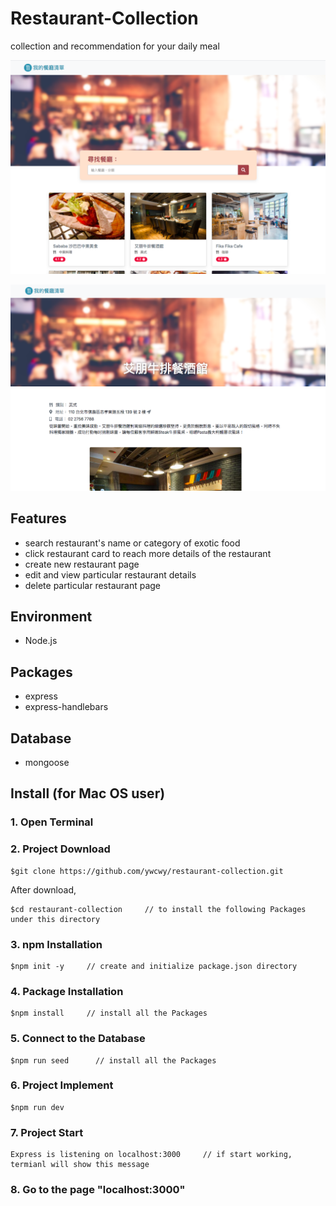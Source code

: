 # Restaurant-Collection
collection and recommendation for your daily meal

![Image](https://raw.githubusercontent.com/ywcwy/restaurant-collection/master/restaurant%20collection.png)

![Image](https://raw.githubusercontent.com/ywcwy/restaurant-collection/master/restaurant%20info.png)

## Features
* search restaurant's name or category of exotic food
* click restaurant card to reach more details of the restaurant
* create new restaurant page
* edit and view particular restaurant details
* delete particular restaurant page 

## Environment
* Node.js

## Packages
* express
* express-handlebars

## Database
* mongoose 

## Install (for Mac OS user)
### 1. Open Terminal

### 2. Project Download
```
$git clone https://github.com/ywcwy/restaurant-collection.git
```
After download, 
```
$cd restaurant-collection     // to install the following Packages under this directory
```
### 3. npm Installation
```
$npm init -y     // create and initialize package.json directory
```
### 4. Package Installation
```
$npm install     // install all the Packages
```
### 5. Connect to the Database
```
$npm run seed      // install all the Packages
```

### 6. Project Implement
```
$npm run dev   
```
### 7. Project Start 
```
Express is listening on localhost:3000     // if start working, termianl will show this message
```
### 8. Go to the page "localhost:3000"
